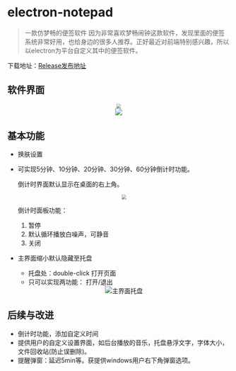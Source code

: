# electron-notepad
> 一款仿梦畅的便签软件
> 因为非常喜欢梦畅闹钟这款软件，发现里面的便签系统非常好用，也给身边的很多人推荐。正好最近对前端特别感兴趣，所以以electron为平台自定义其中的便签软件。

下载地址：[Release发布地址](https://github.com/wangjs-jacky/electron-notepad/releases)

## 软件界面

<center><img src="https://wjs-tik.oss-cn-shanghai.aliyuncs.com/img/image-20201219171243342.png" style="zoom:67%;" /></center>

<center><img src="https://wjs-tik.oss-cn-shanghai.aliyuncs.com/img/image-20201219171751025.png"  /></center>

## 基本功能

- 换肤设置

- 可实现5分钟、10分钟、20分钟、30分钟、60分钟倒计时功能。

  倒计时界面默认显示在桌面的右上角。

  <center><img src="https://wjs-tik.oss-cn-shanghai.aliyuncs.com/img/image-20201219172332192.png" style="zoom: 67%;" /></center>

  倒计时面板功能：

  1. 暂停
  2. 默认循环播放白噪声，可静音
  3. 关闭

- 主界面缩小默认隐藏至托盘

  - 托盘处：double-click 打开页面
  - 只可以实现两功能： 打开/退出

  <center><img src="https://wjs-tik.oss-cn-shanghai.aliyuncs.com/img/image-20201219172520256.png" alt="主界面托盘" style="zoom:99%;" /></center>

## 后续与改进

- 倒计时功能，添加自定义时间
- 提供用户的自定义设置界面，如后台播放的音乐，托盘悬浮文字，字体大小，文件回收站(防止误删除)。
- 提醒弹窗：延迟5min等。获提供windows用户右下角弹窗选项。
